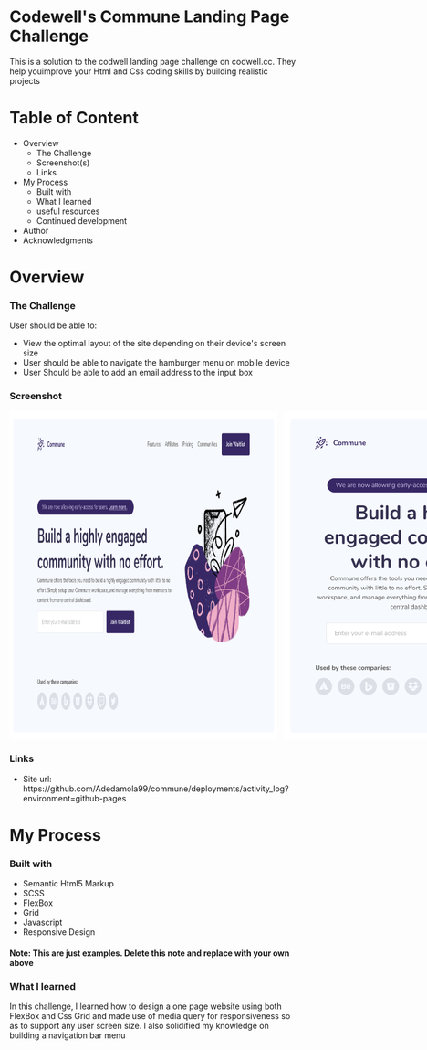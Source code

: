 # Codewell's Commune Landing Page Challenge

<p>This is a solution to the codwell landing page challenge on codwell.cc. They help youimprove your Html and Css coding skills by building realistic projects</p>
<h1>Table of Content</h1>

<ul>
  <li>Overview
    <ul>
      <li>The Challenge</li>
      <li>Screenshot(s)</li>
      <li>Links</li>
    </ul>
  </li>
  <li>My Process
    <ul>
      <li>Built with</li>
      <li>What I learned</li>
      <li>useful resources</li>
      <li>Continued development</li>
    </ul>
  </li>
  <li>Author</li>
  <li>Acknowledgments</li>
</ul>
<h1>Overview</h1>

<h3>The Challenge</h3>
<p>User should be able to:</p>
<ul>
  <li>View the optimal layout of the site depending on their device's screen size</li>
  <li>User should be able to navigate the hamburger menu on mobile device</li>
  <li>User Should be able to add an email address to the input box</li>
</ul>

<h3>Screenshot</h3>
<div style="display: flex; gap: 10px;">
  <img src="./Design/Landing Page - Desktop View.png" alt="" style="width: 470px;">
  <img src="./Design/Landing Page - Tablet View.png" alt="" style="width: 470px;">
</div>


<h3>Links</h3>
<ul>
  <li>Site url: https://github.com/Adedamola99/commune/deployments/activity_log?environment=github-pages</li>
</ul>

<h1>My Process</h1>
<h3>Built with</h3>
<ul>
  <li>Semantic Html5 Markup</li>
  <li>SCSS</li>
  <li>FlexBox</li>
  <li>Grid</li>
  <li>Javascript</li>
  <li>Responsive Design</li>
</ul>
<h4>Note: This are just examples. Delete this note and replace with your own above</h4>

<h3>What I learned</h3>
<p>In this challenge, I learned how to design a one page website using both FlexBox and Css Grid and made use of media query for responsiveness so as to support any user screen size. I also solidified my knowledge on building a navigation bar menu</p>







